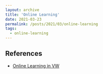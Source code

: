 ```yaml
---
layout: archive
title: 'Online Learning'
date: 2021-03-23
permalink: /posts/2021/03/online-learning
tags:
  - online-learning
---  
```


## References
- [Online Learning in VW](https://core.ac.uk/download/pdf/154670973.pdf)